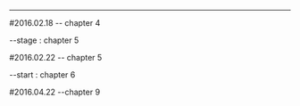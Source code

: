 --------------
#2016.02.18
-- chapter 4

--stage : chapter 5  

#2016.02.22
-- chapter 5

--start : chapter 6

#2016.04.22
--chapter 9

